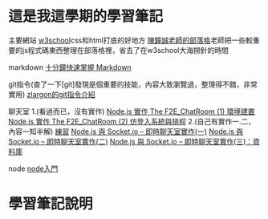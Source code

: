 <h1>這是我這學期的學習筆記</h1>


主要網站
[w3school](https://www.w3schools.com/html/default.asp)css和html打底的好地方
[陳鐘誠老師的部落格](https://misavo.com/blog/%E9%99%B3%E9%8D%BE%E8%AA%A0)老師把一些較重要的js程式碼東西整理在部落格裡，省去了在w3school大海撈針的時間

markdown
[十分鐘快速掌握 Markdown](https://wcc723.github.io/development/2019/11/23/ten-mins-learn-markdown/)

git指令(查了一下[git]發現是個重要的技能，內容大致瀏覽過，整理得不錯，非常實用)
[zlargon的git指令介紹](https://zlargon.gitbooks.io/git-tutorial/content/)

聊天室
1.(看過而已，沒有實作)
[Node.js 實作 The F2E_ChatRoom (1) 環境建置](https://w3c.hexschool.com/blog/e2d9c79d)
[Node.js 實作 The F2E_ChatRoom (2) 仿登入系統與排程](https://w3c.hexschool.com/blog/d6668f69)
2.(自己有實作一.二，內容一知半解) [練習]()
[Node.js 與 Socket.io – 即時聊天室實作(一)](http://single9.net/2017/12/node-js-%E8%88%87-socket-io-%E5%8D%B3%E6%99%82%E8%81%8A%E5%A4%A9%E5%AE%A4%E5%AF%A6%E4%BD%9C/)
[Node.js 與 Socket.io – 即時聊天室實作(二)](http://single9.net/2018/01/node-js-%E8%88%87-socket-io-%E5%8D%B3%E6%99%82%E8%81%8A%E5%A4%A9%E5%AE%A4%E5%AF%A6%E4%BD%9C%E4%BA%8C/)
[Node.js 與 Socket.io – 即時聊天室實作(三)：資料庫](http://single9.net/2018/04/node-js-%e8%88%87-socket-io-%e5%8d%b3%e6%99%82%e8%81%8a%e5%a4%a9%e5%ae%a4%e5%af%a6%e4%bd%9c-%e8%b3%87%e6%96%99%e5%ba%ab/)

node
[node入門](https://www.nodebeginner.org/index-zh-tw.html#execution-in-the-kongdom-of-verbs)


<h1>學習筆記說明</h1>

<p1>   </p1>
